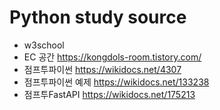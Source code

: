 
# Python study source  
- w3school  
- EC 공간 https://kongdols-room.tistory.com/   
- 점프투파이썬 https://wikidocs.net/4307  
- 점프투파이썬 예제 https://wikidocs.net/133238  
- 점프투FastAPI https://wikidocs.net/175213